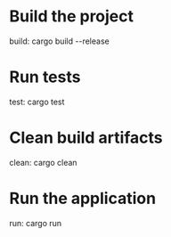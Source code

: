 # Build the project
build:
    cargo build --release

# Run tests
test:
    cargo test

# Clean build artifacts
clean:
    cargo clean

# Run the application
run:
    cargo run
